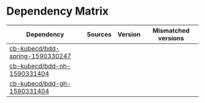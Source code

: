 # Dependency Matrix

Dependency | Sources | Version | Mismatched versions
---------- | ------- | ------- | -------------------
[cb-kubecd/bdd-spring-1590330247](https://github.com/cb-kubecd/bdd-spring-1590330247.git) |  | []() | 
[cb-kubecd/bdd-nh-1590331404](https://github.com/cb-kubecd/bdd-nh-1590331404.git) |  | []() | 
[cb-kubecd/bdd-gh-1590331404](https://github.com/cb-kubecd/bdd-gh-1590331404.git) |  | []() | 

